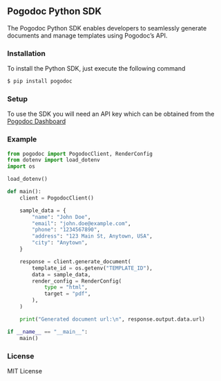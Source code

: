 ## Pogodoc Python SDK

The Pogodoc Python SDK enables developers to seamlessly generate documents and manage templates using Pogodoc’s API.

### Installation

To install the Python SDK, just execute the following command

```bash
$ pip install pogodoc
```

### Setup

To use the SDK you will need an API key which can be obtained from the [Pogodoc Dashboard](https://app.pogodoc.com)

### Example

```py
from pogodoc import PogodocClient, RenderConfig
from dotenv import load_dotenv
import os

load_dotenv()

def main():
    client = PogodocClient()

    sample_data = {
        "name": "John Doe",
        "email": "john.doe@example.com",
        "phone": "1234567890",
        "address": "123 Main St, Anytown, USA",
        "city": "Anytown",
    }

    response = client.generate_document(
        template_id = os.getenv("TEMPLATE_ID"),
        data = sample_data,
        render_config = RenderConfig(
            type = "html",
            target = "pdf",
        ),
    )

    print("Generated document url:\n", response.output.data.url)

if __name__ == "__main__":
    main()

```

### License

MIT License
